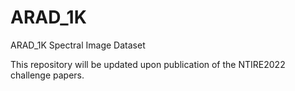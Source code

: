 # ARAD_1K
ARAD_1K Spectral Image Dataset

This repository will be updated upon publication of the NTIRE2022 challenge papers.

